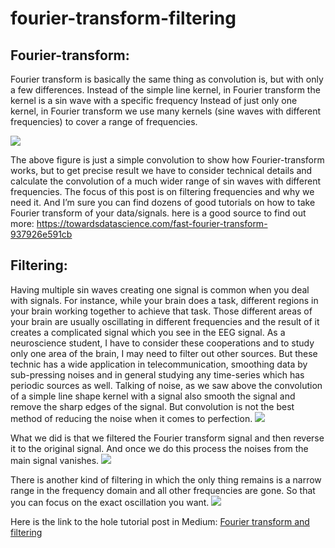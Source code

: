 # fourier-transform-filtering
## Fourier-transform:

Fourier transform is basically the same thing as convolution is, but with only a few differences.
Instead of the simple line kernel, in Fourier transform the kernel is a sin wave with a specific frequency
Instead of just only one kernel, in Fourier transform we use many kernels (sine waves with different frequencies) to cover a range of frequencies.

<img src="https://miro.medium.com/max/4732/1*4vLPVnMgHcGILkBDuXJBiQ.png">

The above figure is just a simple convolution to show how Fourier-transform works, but to get precise result we have to consider technical details and calculate the convolution of a much wider range of sin waves with different frequencies.
The focus of this post is on filtering frequencies and why we need it. And I’m sure you can find dozens of good tutorials on how to take Fourier transform of your data/signals. here is a good source to find out more:
https://towardsdatascience.com/fast-fourier-transform-937926e591cb

## Filtering:
Having multiple sin waves creating one signal is common when you deal with signals. For instance, while your brain does a task, different regions in your brain working together to achieve that task. Those different areas of your brain are usually oscillating in different frequencies and the result of it creates a complicated signal which you see in the EEG signal.
As a neuroscience student, I have to consider these cooperations and to study only one area of the brain, I may need to filter out other sources. But these technic has a wide application in telecommunication, smoothing data by sub-pressing noises and in general studying any time-series which has periodic sources as well. Talking of noise, as we saw above the convolution of a simple line shape kernel with a signal also smooth the signal and remove the sharp edges of the signal. But convolution is not the best method of reducing the noise when it comes to perfection.
<img src="https://miro.medium.com/max/4984/1*A5sQQLqezMgUEAxxzgv81g.png">

What we did is that we filtered the Fourier transform signal and then reverse it to the original signal. And once we do this process the noises from the main signal vanishes.
<img src="https://miro.medium.com/max/4924/1*DQZm8sVp1lQYSv2GYULhhw.png">

There is another kind of filtering in which the only thing remains is a narrow range in the frequency domain and all other frequencies are gone. So that you can focus on the exact oscillation you want.
<img src="https://miro.medium.com/max/4892/1*-jPu3MAF6E1eaOthtM_igQ.png">

Here is the link to the hole tutorial post in Medium: [Fourier transform and filtering](https://bit.ly/2OXJDUX)
